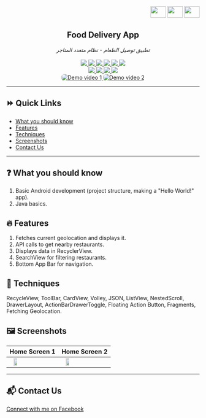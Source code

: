 <div align="right">
  <a target="_blank" href="https://www.facebook.com/sharer/sharer.php?u=https://github.com/Makavael/food-delivery-multivendor-main" style="text-decoration:none">
    <img src="https://img.shields.io/badge/-0d1117?logo=facebook" width="40" height="30">
  </a>
  <a target="_blank" href="https://www.linkedin.com/shareArticle?mini=true&url=https://github.com/Makavael/food-delivery-multivendor-main" style="text-decoration:none">
    <img src="https://img.shields.io/badge/-0d1117?logo=linkedin" width="40" height="30">
  </a>
  <a target="_blank" href="https://twitter.com/intent/tweet?&url=https://github.com/Makavael/food-delivery-multivendor-main&via=TWITTER-HANDLE" style="text-decoration:none">
    <img src="https://img.shields.io/badge/-0d1117?logo=twitter" width="40" height="30">
  </a>
</div>

<div align="center">
  <h2>Food Delivery App</h2>
  <i>تطبيق توصيل الطعام - نظام متعدد المتاجر</i>
  <br/>
  <br />
</div>

<div align="center">
  <a href="https://github.com/Makavael/food-delivery-multivendor-main/blob/main/LICENSE">
    <img src="https://img.shields.io/badge/License-MIT-red">
  </a>
  <a href="https://github.com/Makavael/food-delivery-multivendor-main/stargazers">
    <img src="https://img.shields.io/github/stars/Makavael/food-delivery-multivendor-main.svg">
  </a>
  <a href="https://github.com/Makavael/food-delivery-multivendor-main/network/members">
    <img src="https://img.shields.io/github/forks/Makavael/food-delivery-multivendor-main.svg">
  </a>
  <a href="https://github.com/Makavael/food-delivery-multivendor-main/releases">
    <img src="https://img.shields.io/github/v/release/Makavael/food-delivery-multivendor-main">
  </a>
  <a href="https://github.com/Makavael/food-delivery-multivendor-main/graphs/contributors">
    <img src="https://img.shields.io/github/contributors/Makavael/food-delivery-multivendor-main">
  </a>
  <a href="https://github.com/Makavael/food-delivery-multivendor-main/issues?q=is%3Aissue+is%3Aclosed">
    <img src="https://img.shields.io/github/issues-closed/Makavael/food-delivery-multivendor-main?color=success">
  </a>
</div>

<div align="center">
  <a href="https://www.facebook.com/BloodServer">
    <img src="https://img.shields.io/badge/facebook-blue?logo=facebook&logoColor=Blue&color=%23fbfbfb">
  </a>
  <a href="https://www.instagram.com/Makavael">
    <img src="https://img.shields.io/badge/Instagram-blue?logo=instagram&logoColor=D815BE&color=%23fcfcfc">
  </a>
  <a href="https://www.linkedin.com/in/Makavael">
    <img src="https://img.shields.io/badge/LinkedIn-blue?logo=LinkedIn&logoColor=darkblue&color=%23fcfcfc">
  </a>
  <a href="https://github.com/Makavael">
    <img src="https://img.shields.io/badge/GitHub-blue?logo=github&logoColor=white&color=%23292929">
  </a>
</div>

<div align="center">
  <a href="https://youtu.be/XaMTg-vMy30">
    <img src="./assets/thumbnail.webp" alt="Demo video 1" style="border-radius: 6px; width: auto;">
  </a>
  <a href="https://youtu.be/tgAcgesF5HI">
    <img src="./assets/thumbnail.webp" alt="Demo video 2" style="border-radius: 6px; width: auto;">
  </a>
</div>

<hr/>

## :fast_forward: Quick Links

- [What you should know](#what-you-should-know)
- [Features](#features)
- [Techniques](#techniques)
- [Screenshots](#screenshots)
- [Contact Us](#contact-us)

<hr/>

## :question: What you should know <a id="what-you-should-know"></a>
1. Basic Android development (project structure, making a "Hello World!" app).
2. Java basics.

## :fire: Features <a id="features"></a>
1. Fetches current geolocation and displays it.
2. API calls to get nearby restaurants.
3. Displays data in RecyclerView.
4. SearchView for filtering restaurants.
5. Bottom App Bar for navigation.

## :wrench: Techniques <a id="techniques"></a>
RecycleView, ToolBar, CardView, Volley, JSON, ListView, NestedScroll, DrawerLayout, ActionBarDrawerToggle, Floating Action Button, Fragments, Fetching Geolocation.

## :framed_picture: Screenshots <a id="screenshots"></a>
| Home Screen 1 | Home Screen 2 |
| :-----------: | :-----------: |
| <img src="home_1.jpg" width="25%" height="50%" align="left"> | <img src="home_2.jpg" width="25%" height="50%" align="left"> |

<hr/>

## :mailbox_with_mail: Contact Us <a id="contact-us"></a>
[Connect with me on Facebook](https://www.facebook.com/BloodServer)

